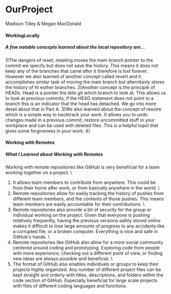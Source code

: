 # OurProject
Madison Tilley
&
Megan MacDonald
#### WorkingLocally
##### A few notable concepts learned about the local repository are...
1)The dangers of reset, reseting moves the main branch pointer to the commit we specify but does not save the history. This means it does not keep any 
of the branches that came after it therefore is lost forever. However we also learned of another concept called revert and it accomplishes similar task of moving the 
main branch but alternitavly stores the history of ht eother branches. 
2)Another concept is the principle of HEADs. Head is a pointer tha tells git which branch to look at. This allows us to look at previous commits, if the HEAD statement does 
not point to a branch this is an indicator that the head has detached. We go into more detail about that in Part A.
3)We also learned about the concept of resotre which is a simple way to backtrack your work. It allows you to undo changes made in a previous commit,
restore uncommitted stuff in your workplace and can be used with deleted files. This is a helpful topol that gives some forgiveness in your work.
4)
#### Working with Remotes
##### What I Learned about Working with Remotes
Working with remote repositories like GitHub is very beneficial for a team working together on a project. \
1) It allows team members to contribute from anywhere. This could be from their home after work, or from basically anywhere in the world. \
2) Remote repositories allow for easily tracking the history of pushes from different team members, and the contents of those pushes. This means team members are easily accountable for their contributions. \
3) Remote repositories also provide a bit of security for the group or individual working on the project. Given that everyone is pushing relatively frequently, having the previous versions safely stored online makes it difficult to lose large amounts of progress to any accidents like a corrupted file, or a broken computer. Everything is nice and safe in GitHub's hands. \
4) Remote repositories like GitHub also allow for a more social community centered around coding and prototyping. Exploring code from people with more experience, checking out a different point of view, or finding new ideas are always possible and beneficial. \
5) The format of GitHub also enables individuals or groups to keep their projects highly organized. Any number of different project files can be kept straight and orderly with titles, descriptions, and folders within the code section of GitHub. Especially beneficial for large scale projects with files of different coding languages and functions. 
